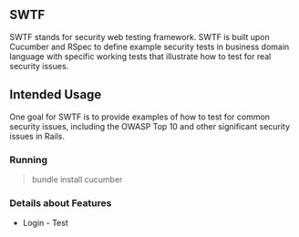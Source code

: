 ## SWTF 

SWTF stands for security web testing framework.  SWTF is built upon Cucumber and RSpec to define example security tests in business domain language with specific working tests that illustrate how to test for real security issues.

## Intended Usage

One goal for SWTF is to provide examples of how to test for common security issues, including the OWASP Top 10 and other significant security issues in Rails.

### Running

>bundle install
>cucumber

### Details about Features

* Login - Test 





